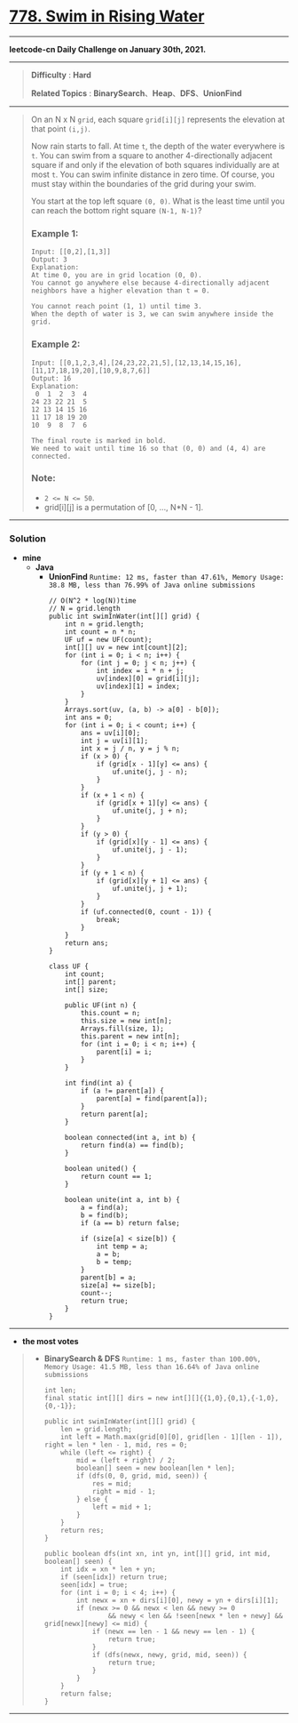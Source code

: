 # [778. Swim in Rising Water](https://leetcode.com/problems/swim-in-rising-water/)

---

**leetcode-cn Daily Challenge on January 30th, 2021.**

---

> **Difficulty** : **Hard**
>
> **Related Topics** : **BinarySearch**、**Heap**、**DFS**、**UnionFind**

---

> On an N x N `grid`, each square `grid[i][j]` represents the elevation at that point `(i,j)`.
>
> Now rain starts to fall. At time `t`, the depth of the water everywhere is `t`.
> You can swim from a square to another 4-directionally adjacent square if and only if the elevation of both squares individually are at most `t`.
> You can swim infinite distance in zero time.
> Of course, you must stay within the boundaries of the grid during your swim.
>
> You start at the top left square `(0, 0)`. What is the least time until you can reach the bottom right square `(N-1, N-1)`?
>
> ### Example 1:
> ```
> Input: [[0,2],[1,3]]
> Output: 3
> Explanation:
> At time 0, you are in grid location (0, 0).
> You cannot go anywhere else because 4-directionally adjacent neighbors have a higher elevation than t = 0.
>
> You cannot reach point (1, 1) until time 3.
> When the depth of water is 3, we can swim anywhere inside the grid.
> ```
>
> ### Example 2:
> ```
> Input: [[0,1,2,3,4],[24,23,22,21,5],[12,13,14,15,16],[11,17,18,19,20],[10,9,8,7,6]]
> Output: 16
> Explanation:
>  0  1  2  3  4
> 24 23 22 21  5
> 12 13 14 15 16
> 11 17 18 19 20
> 10  9  8  7  6
>
> The final route is marked in bold.
> We need to wait until time 16 so that (0, 0) and (4, 4) are connected.
> ```
>
> ### Note:
> * `2 <= N <= 50`.
> * grid[i][j] is a permutation of [0, ..., N*N - 1].

---


### Solution
* **mine**
  * **Java**
    * **UnionFind** `Runtime: 12 ms, faster than 47.61%, Memory Usage: 38.8 MB, less than 76.99% of Java online submissions`
      ```
      // O(N^2 * log(N))time
      // N = grid.length
      public int swimInWater(int[][] grid) {
          int n = grid.length;
          int count = n * n;
          UF uf = new UF(count);
          int[][] uv = new int[count][2];
          for (int i = 0; i < n; i++) {
              for (int j = 0; j < n; j++) {
                  int index = i * n + j;
                  uv[index][0] = grid[i][j];
                  uv[index][1] = index;
              }
          }
          Arrays.sort(uv, (a, b) -> a[0] - b[0]);
          int ans = 0;
          for (int i = 0; i < count; i++) {
              ans = uv[i][0];
              int j = uv[i][1];
              int x = j / n, y = j % n;
              if (x > 0) {
                  if (grid[x - 1][y] <= ans) {
                      uf.unite(j, j - n);
                  }
              }
              if (x + 1 < n) {
                  if (grid[x + 1][y] <= ans) {
                      uf.unite(j, j + n);
                  }
              }
              if (y > 0) {
                  if (grid[x][y - 1] <= ans) {
                      uf.unite(j, j - 1);
                  }
              }
              if (y + 1 < n) {
                  if (grid[x][y + 1] <= ans) {
                      uf.unite(j, j + 1);
                  }
              }
              if (uf.connected(0, count - 1)) {
                  break;
              }
          }
          return ans;
      }

      class UF {
          int count;
          int[] parent;
          int[] size;

          public UF(int n) {
              this.count = n;
              this.size = new int[n];
              Arrays.fill(size, 1);
              this.parent = new int[n];
              for (int i = 0; i < n; i++) {
                  parent[i] = i;
              }
          }

          int find(int a) {
              if (a != parent[a]) {
                  parent[a] = find(parent[a]);
              }
              return parent[a];
          }

          boolean connected(int a, int b) {
              return find(a) == find(b);
          }

          boolean united() {
              return count == 1;
          }

          boolean unite(int a, int b) {
              a = find(a);
              b = find(b);
              if (a == b) return false;

              if (size[a] < size[b]) {
                  int temp = a;
                  a = b;
                  b = temp;
              }
              parent[b] = a;
              size[a] += size[b];
              count--;
              return true;
          }
      }
      ```
---


* **the most votes**
>  * **BinarySearch & DFS** `Runtime: 1 ms, faster than 100.00%, Memory Usage: 41.5 MB, less than 16.64% of Java online submissions`
>    ```
>    int len;
>    final static int[][] dirs = new int[][]{{1,0},{0,1},{-1,0},{0,-1}};
>
>    public int swimInWater(int[][] grid) {
>        len = grid.length;
>        int left = Math.max(grid[0][0], grid[len - 1][len - 1]), right = len * len - 1, mid, res = 0;
>        while (left <= right) {
>            mid = (left + right) / 2;
>            boolean[] seen = new boolean[len * len];
>            if (dfs(0, 0, grid, mid, seen)) {
>                res = mid;
>                right = mid - 1;
>            } else {
>                left = mid + 1;
>            }
>        }
>        return res;
>    }
>
>    public boolean dfs(int xn, int yn, int[][] grid, int mid, boolean[] seen) {
>        int idx = xn * len + yn;
>        if (seen[idx]) return true;
>        seen[idx] = true;
>        for (int i = 0; i < 4; i++) {
>            int newx = xn + dirs[i][0], newy = yn + dirs[i][1];
>            if (newx >= 0 && newx < len && newy >= 0
>                    && newy < len && !seen[newx * len + newy] && grid[newx][newy] <= mid) {
>                if (newx == len - 1 && newy == len - 1) {
>                    return true;
>                }
>                if (dfs(newx, newy, grid, mid, seen)) {
>                    return true;
>                }
>            }
>        }
>        return false;
>    }
>    ```

---
